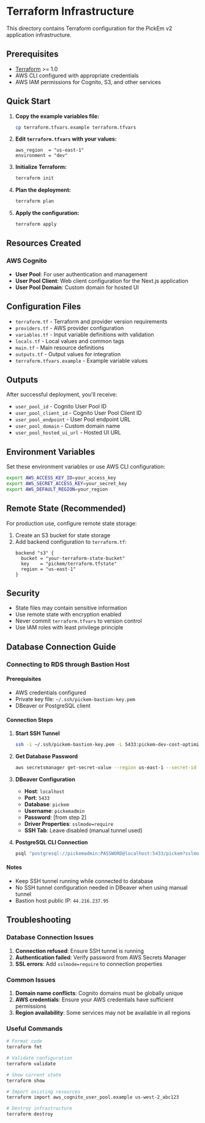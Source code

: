 # Terraform Infrastructure

This directory contains Terraform configuration for the PickEm v2 application infrastructure.

## Prerequisites

- [Terraform](https://www.terraform.io/downloads.html) >= 1.0
- AWS CLI configured with appropriate credentials
- AWS IAM permissions for Cognito, S3, and other services

## Quick Start

1. **Copy the example variables file:**
   ```bash
   cp terraform.tfvars.example terraform.tfvars
   ```

2. **Edit `terraform.tfvars` with your values:**
   ```hcl
   aws_region  = "us-east-1"
   environment = "dev"
   ```

3. **Initialize Terraform:**
   ```bash
   terraform init
   ```

4. **Plan the deployment:**
   ```bash
   terraform plan
   ```

5. **Apply the configuration:**
   ```bash
   terraform apply
   ```

## Resources Created

### AWS Cognito
- **User Pool**: For user authentication and management
- **User Pool Client**: Web client configuration for the Next.js application
- **User Pool Domain**: Custom domain for hosted UI

## Configuration Files

- `terraform.tf` - Terraform and provider version requirements
- `providers.tf` - AWS provider configuration
- `variables.tf` - Input variable definitions with validation
- `locals.tf` - Local values and common tags
- `main.tf` - Main resource definitions
- `outputs.tf` - Output values for integration
- `terraform.tfvars.example` - Example variable values

## Outputs

After successful deployment, you'll receive:
- `user_pool_id` - Cognito User Pool ID
- `user_pool_client_id` - Cognito User Pool Client ID
- `user_pool_endpoint` - User Pool endpoint URL
- `user_pool_domain` - Custom domain name
- `user_pool_hosted_ui_url` - Hosted UI URL

## Environment Variables

Set these environment variables or use AWS CLI configuration:
```bash
export AWS_ACCESS_KEY_ID=your_access_key
export AWS_SECRET_ACCESS_KEY=your_secret_key
export AWS_DEFAULT_REGION=your_region
```

## Remote State (Recommended)

For production use, configure remote state storage:

1. Create an S3 bucket for state storage
2. Add backend configuration to `terraform.tf`:
   ```hcl
   backend "s3" {
     bucket = "your-terraform-state-bucket"
     key    = "pickem/terraform.tfstate"
     region = "us-east-1"
   }
   ```

## Security

- State files may contain sensitive information
- Use remote state with encryption enabled
- Never commit `terraform.tfvars` to version control
- Use IAM roles with least privilege principle

## Database Connection Guide

### Connecting to RDS through Bastion Host

#### Prerequisites
- AWS credentials configured
- Private key file: `~/.ssh/pickem-bastion-key.pem`
- DBeaver or PostgreSQL client

#### Connection Steps

1. **Start SSH Tunnel**
   ```bash
   ssh -i ~/.ssh/pickem-bastion-key.pem -L 5433:pickem-dev-cost-optimized-db.ck92c4ks40r0.us-east-1.rds.amazonaws.com:5432 ec2-user@44.216.237.95
   ```

2. **Get Database Password**
   ```bash
   aws secretsmanager get-secret-value --region us-east-1 --secret-id "arn:aws:secretsmanager:us-east-1:768238136942:secret:pickem-dev-db-credentials-Kg2Zix" --query SecretString --output text
   ```

3. **DBeaver Configuration**
   - **Host**: `localhost`
   - **Port**: `5433`
   - **Database**: `pickem`
   - **Username**: `pickemadmin`
   - **Password**: [from step 2]
   - **Driver Properties**: `sslmode=require`
   - **SSH Tab**: Leave disabled (manual tunnel used)

4. **PostgreSQL CLI Connection**
   ```bash
   psql "postgresql://pickemadmin:PASSWORD@localhost:5433/pickem?sslmode=require"
   ```

#### Notes
- Keep SSH tunnel running while connected to database
- No SSH tunnel configuration needed in DBeaver when using manual tunnel
- Bastion host public IP: `44.216.237.95`

## Troubleshooting

### Database Connection Issues
1. **Connection refused**: Ensure SSH tunnel is running
2. **Authentication failed**: Verify password from AWS Secrets Manager
3. **SSL errors**: Add `sslmode=require` to connection properties

### Common Issues

1. **Domain name conflicts**: Cognito domains must be globally unique
2. **AWS credentials**: Ensure your AWS credentials have sufficient permissions
3. **Region availability**: Some services may not be available in all regions

### Useful Commands

```bash
# Format code
terraform fmt

# Validate configuration
terraform validate

# Show current state
terraform show

# Import existing resources
terraform import aws_cognito_user_pool.example us-west-2_abc123

# Destroy infrastructure
terraform destroy
```